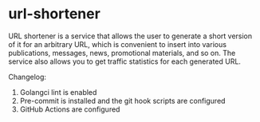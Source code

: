 # url-shortener

URL shortener is a service that allows the user to generate a short version of it for an arbitrary URL, which is
convenient to insert into various publications, messages, news, promotional materials, and so on. The service also
allows you to get traffic statistics for each generated URL.

Changelog:
1. Golangci lint is enabled
2. Pre-commit is installed and the git hook scripts are configured 
3. GitHub Actions are configured